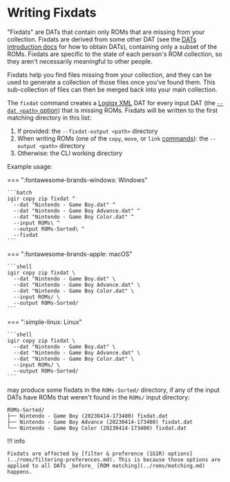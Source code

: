 # Writing Fixdats

"Fixdats" are DATs that contain only ROMs that are missing from your collection. Fixdats are derived from some other DAT (see the [DATs introduction docs](introduction.md) for how to obtain DATs), containing only a subset of the ROMs. Fixdats are specific to the state of each person's ROM collection, so they aren't necessarily meaningful to other people.

Fixdats help you find files missing from your collection, and they can be used to generate a collection of those files once you've found them. This sub-collection of files can then be merged back into your main collection.

The `fixdat` command creates a [Logiqx XML](http://www.logiqx.com/DatFAQs/) DAT for every input DAT (the [`--dat <path>` option](./processing.md#scanning-for-dats)) that is missing ROMs. Fixdats will be written to the first matching directory in this list:

1. If provided: the `--fixdat-output <path>` directory
2. When writing ROMs (one of the `copy`, `move`, or `link` [commands](../commands.md)): the `--output <path>` directory
3. Otherwise: the CLI working directory

Example usage:

=== ":fontawesome-brands-windows: Windows"

    ```batch
    igir copy zip fixdat ^
      --dat "Nintendo - Game Boy.dat" ^
      --dat "Nintendo - Game Boy Advance.dat" ^
      --dat "Nintendo - Game Boy Color.dat" ^
      --input ROMs\ ^
      --output ROMs-Sorted\ ^
      --fixdat
    ```

=== ":fontawesome-brands-apple: macOS"

    ```shell
    igir copy zip fixdat \
      --dat "Nintendo - Game Boy.dat" \
      --dat "Nintendo - Game Boy Advance.dat" \
      --dat "Nintendo - Game Boy Color.dat" \
      --input ROMs/ \
      --output ROMs-Sorted/
    ```

=== ":simple-linux: Linux"

    ```shell
    igir copy zip fixdat \
      --dat "Nintendo - Game Boy.dat" \
      --dat "Nintendo - Game Boy Advance.dat" \
      --dat "Nintendo - Game Boy Color.dat" \
      --input ROMs/ \
      --output ROMs-Sorted/
    ```

may produce some fixdats in the `ROMs-Sorted/` directory, if any of the input DATs have ROMs that weren't found in the `ROMs/` input directory:

```text
ROMs-Sorted/
├── Nintendo - Game Boy (20230414-173400) fixdat.dat
├── Nintendo - Game Boy Advance (20230414-173400) fixdat.dat
└── Nintendo - Game Boy Color (20230414-173400) fixdat.dat
```

!!! info

    Fixdats are affected by [filter & preference (1G1R) options](../roms/filtering-preferences.md). This is because those options are applied to all DATs _before_ [ROM matching](../roms/matching.md) happens.
